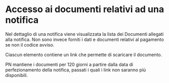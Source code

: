 # Accesso ai documenti relativi ad una notifica

Nel dettaglio di una notifica viene visualizzata la lista dei Documenti allegati alla notifica. Non sono invece forniti i dati e documenti relativi al pagamento se non il codice avviso.

Ciascun elemento contiene un link che permette di scaricare il documento.

PN mantiene i documenti per 120 giorni a partire dalla data di perfezionamento della notifica, passati i quali i link non saranno più disponibili.
